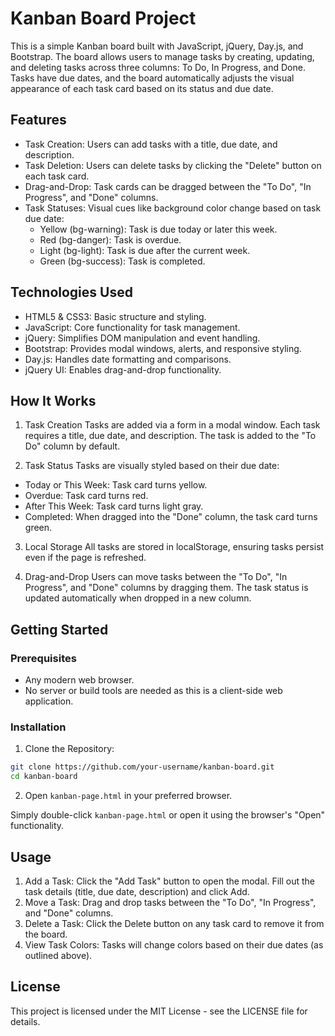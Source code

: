 # Kanban Board Project

This is a simple Kanban board built with JavaScript, jQuery, Day.js, and Bootstrap. The board allows users to manage tasks by creating, updating, and deleting tasks across three columns: To Do, In Progress, and Done. Tasks have due dates, and the board automatically adjusts the visual appearance of each task card based on its status and due date.

## Features

- Task Creation: Users can add tasks with a title, due date, and description.
- Task Deletion: Users can delete tasks by clicking the "Delete" button on each task card.
- Drag-and-Drop: Task cards can be dragged between the "To Do", "In Progress", and "Done" columns.
- Task Statuses: Visual cues like background color change based on task due date:
  - Yellow (bg-warning): Task is due today or later this week.
  - Red (bg-danger): Task is overdue.
  - Light (bg-light): Task is due after the current week.
  - Green (bg-success): Task is completed.

## Technologies Used

- HTML5 & CSS3: Basic structure and styling.
- JavaScript: Core functionality for task management.
- jQuery: Simplifies DOM manipulation and event handling.
- Bootstrap: Provides modal windows, alerts, and responsive styling.
- Day.js: Handles date formatting and comparisons.
- jQuery UI: Enables drag-and-drop functionality.

## How It Works

1. Task Creation
   Tasks are added via a form in a modal window. Each task requires a title, due date, and description. The task is added to the "To Do" column by default.

2. Task Status
   Tasks are visually styled based on their due date:

- Today or This Week: Task card turns yellow.
- Overdue: Task card turns red.
- After This Week: Task card turns light gray.
- Completed: When dragged into the "Done" column, the task card turns green.

3. Local Storage
   All tasks are stored in localStorage, ensuring tasks persist even if the page is refreshed.

4. Drag-and-Drop
   Users can move tasks between the "To Do", "In Progress", and "Done" columns by dragging them. The task status is updated automatically when dropped in a new column.

## Getting Started

### Prerequisites

- Any modern web browser.
- No server or build tools are needed as this is a client-side web application.

### Installation

1. Clone the Repository:

```bash
git clone https://github.com/your-username/kanban-board.git
cd kanban-board
```

2. Open `kanban-page.html` in your preferred browser.

Simply double-click `kanban-page.html` or open it using the browser's "Open" functionality.

## Usage

1. Add a Task: Click the "Add Task" button to open the modal. Fill out the task details (title, due date, description) and click Add.
1. Move a Task: Drag and drop tasks between the "To Do", "In Progress", and "Done" columns.
1. Delete a Task: Click the Delete button on any task card to remove it from the board.
1. View Task Colors: Tasks will change colors based on their due dates (as outlined above).

## License

This project is licensed under the MIT License - see the LICENSE file for details.
